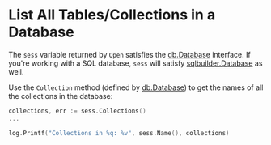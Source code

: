 # List All Tables/Collections in a Database

The `sess` variable returned by `Open` satisfies the [db.Database][2]
interface. If you're working with a SQL database, `sess` will satisfy
[sqlbuilder.Database][3] as well.

Use the `Collection` method (defined by [db.Database][2]) to get the names of
all the collections in the database:

```go
collections, err := sess.Collections()
...

log.Printf("Collections in %q: %v", sess.Name(), collections)
```

[1]: https://godoc.org/upper.io/db.v3#ConnectionURL
[2]: https://godoc.org/upper.io/db.v3#Database
[3]: https://godoc.org/upper.io/db.v3/lib/sqlbuilder#Database
[4]: https://godoc.org/upper.io/db.v3/lib/sqlbuilder#Open
